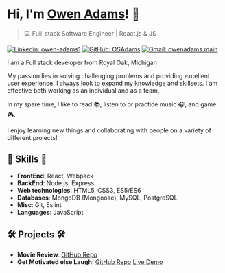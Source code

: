 # Hi, I'm [Owen Adams](https://drive.google.com/file/d/1T1r4DEmPmhEMRBFiG_vS4yDdtPvOLp-G/view)! 👋

>  💻 Full-stack Software Engineer | React.js & JS

[![Linkedin: owen-adams1](https://img.shields.io/badge/-Owen%20Adams-blue?style=flat-square&logo=Linkedin&logoColor=white&link=https://www.linkedin.com/in/owen-adams1/)](https://www.linkedin.com/in/owen-adams1/)
[![GitHub: OSAdams](https://img.shields.io/github/followers/osadams?label=follow&style=social)](https://github.com/osadams)
[![Gmail: owenadams.main](https://img.shields.io/badge/Gmail-owenadams.main-red)](mailto:owenadams.main@gmail.com)

I am a Full stack developer from Royal Oak, Michigan

My passion lies in solving challenging problems and providing excellent user experience.
I always look to expand my knowledge and skillsets. I am effective both working as an individual and as a team.

In my spare time, I like to read :books:, listen to or practice music :headphones:, and game 🎮.

I enjoy learning new things and collaborating with people on a variety of different projects!

##  🎉 Skills  🎉
- **FrontEnd**: React, Webpack
- **BackEnd**: Node.js, Express
- **Web technologies**: HTML5, CSS3, ES5/ES6
- **Databases**: MongoDB (Mongoose), MySQL, PostgreSQL
- **Misc**: Git, Eslint
- **Languages**: JavaScript

## 🛠️ Projects 🛠️
- **Movie Review**: [GitHub Repo](https://www.github.com/osadams/movie-review)
- **Get Motivated else Laugh**: [GitHub Repo](https://www.github.com/osadams/get-motivated-else-laugh) [Live Demo](https://osadams.github.io/get-motivated-else-laugh)
